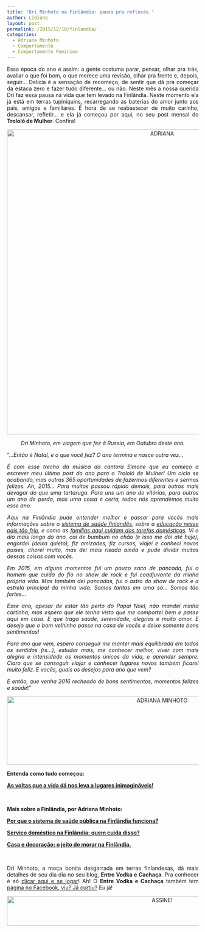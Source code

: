 ```yaml
---
title: 'Dri Minhoto na Finlândia: pausa pra reflexão.'
author: Lidiane
layout: post
permalink: /2015/12/18/finlandia/
categories:
  - Adriana Minhoto
  - Comportamento
  - Comportamento Feminino
---
```

<p align="justify">
  Essa época do ano é assim: a gente costuma parar, pensar, olhar pra trás, avaliar o que foi bom, o que merece uma revisão, olhar pra frente e, depois, seguir… Delícia é a sensação de recomeço, de sentir que dá pra começar da estaca zero e fazer tudo diferente… ou não. Neste mês a nossa querida Dri faz essa pausa na vida que tem levado na Finlândia. Neste momento ela já está em terras tupiniquins, recarregando as baterias do amor junto aos pais, amigos e familiares. É hora de se reabastecer de muito carinho, descansar, refletir… e ela já começou por aqui, no seu post mensal do <strong>Trololó de Mulher</strong>. Confira!
</p>

<p align="center">
  <a href="https://www.trololodemulher.com.br/2015/12/ADRIANA.jpg"><img class="alignnone size-full wp-image-11756" src="https://www.trololodemulher.com.br/2015/12/ADRIANA.jpg" alt="ADRIANA" width="800" height="800" /></a>
</p>

<p align="center">
  <em>Dri Minhoto, em viagem que fez à Russia, em Outubro deste ano.</em>
</p>

<p align="justify">
  “&#8230;<em>Então é Natal, e o que você fez? O ano termina e nasce outra vez&#8230;</em>
</p>

<p align="justify">
  <em>É com esse trecho da música da cantora Simone que eu começo a escrever meu último post do ano para o Trololó de Mulher! Um ciclo se acabando, mas outras 365 oportunidades de fazermos diferentes e sermos felizes. </em><em>Ah, 2015&#8230; Para muitos passou rápido demais, para outros mais devagar do que uma tartaruga. Para uns um ano de vitórias, para outros um ano de perda, mas uma coisa é certa, todos nós aprendemos muito esse ano.</em>
</p>

<p align="justify">
  <em>Aqui na Finlândia pude entender melhor e passar para vocês mais informações sobre o <a href="http://www.trololodemulher.com.br/2015/11/20/saude-publica-na-finlandia/" target="_blank" rel="noopener noreferrer">sistema de saúde finlandês</a>, sobre a <a href="http://www.trololodemulher.com.br/2014/11/14/educacao-na-finlandia/" target="_blank" rel="noopener noreferrer">educação nesse país tão frio</a>, e como as <a href="http://www.trololodemulher.com.br/2015/10/16/servico-domestico-na-finlandia/" target="_blank" rel="noopener noreferrer">famílias aqui cuidam das tarefas domésticas</a>. Vi o dia mais longo do ano, cai de bumbum no chão (e isso me dói até hoje), engordei (deixa quieto), fiz amizades, fiz cursos, viajei e conheci novos países, chorei muito, mas dei mais risada ainda e pude dividir muitas dessas coisas com vocês. </em>
</p>

<p align="justify">
  <em>Em 2015, em alguns momentos fui um pouco saco de pancada, fui o homem que cuida do fio no show de rock e fui coadjuvante da minha própria vida. Mas também dei pancadas, fui o astro do show de rock e a estrela principal da minha vida. Somos tantas em uma só&#8230; Somos tão fortes&#8230;</em>
</p>

<p align="justify">
  <em>Esse ano, apesar de estar tão perto do Papai Noel, não mandei minha cartinha, mas espero que ele tenha visto que me comportei bem e passe aqui em casa. E que traga saúde, serenidade, alegrias e muito amor. E desejo que o bom velhinho passe na casa de vocês e deixe somente bons sentimentos!</em>
</p>

<p align="justify">
  <em>Para ano que vem, espero conseguir me manter mais equilibrada em todos os sentidos (rs&#8230;), estudar mais, me conhecer melhor, viver com mais alegria e intensidade os momentos únicos da vida, e aprender sempre. Claro que se conseguir viajar e conhecer lugares novos também ficarei muito feliz. E vocês, quais os desejos para ano que vem?</em>
</p>

<p align="justify">
  <em>E então, que venha 2016 recheado de bons sentimentos, momentos felizes e saúde</em>!”
</p>

<p align="center">
  <a href="https://www.trololodemulher.com.br/2015/08/ADRIANA-MINHOTO.jpg"><img class="alignnone size-full wp-image-11365" src="https://www.trololodemulher.com.br/2015/08/ADRIANA-MINHOTO.jpg" alt="ADRIANA MINHOTO" width="800" height="180" /></a>
</p>

**Entenda como tudo começou:**

**<a href="http://www.trololodemulher.com.br/2014/09/08/vida-lugares/" target="_blank" rel="noopener noreferrer">As voltas que a vida dá nos leva a lugares inimagináveis!</a>**

&nbsp;

**Mais sobre a Finlândia, por Adriana Minhoto:**

**<a href="http://www.trololodemulher.com.br/2015/11/20/saude-publica-na-finlandia/" target="_blank" rel="noopener noreferrer">Por que o sistema de saúde pública na Finlândia funciona?</a>**

**<a href="http://www.trololodemulher.com.br/2015/10/16/servico-domestico-na-finlandia/" target="_blank" rel="noopener noreferrer">Serviço doméstico na Finlândia: quem cuida disso?</a>**

**<a href="http://www.trololodemulher.com.br/2015/09/18/morar-na-finlandia/" target="_blank" rel="noopener noreferrer">Casa e decoração: o jeito de morar na Finlândia.</a>**

&nbsp;

<p align="justify">
  Dri Minhoto, a moça bonita desgarrada em terras finlandesas, dá mais detalhes de seu dia dia no seu blog, <strong>Entre Vodka e Cachaça</strong>. Pra conhecer é só <a href="http://entrevodkaecachaca.blogspot.fi/" target="_blank" rel="noopener noreferrer">clicar aqui e se jogar</a>! Ah! O <strong>Entre Vodka e Cachaça</strong> também tem <a href="https://www.facebook.com/entrevodkaecachaca.blogspot.com.br?fref=ts" target="_blank" rel="noopener noreferrer">página no Facebook, viu? Já curtiu?</a> Eu já!
</p>

<p align="center">
  <a href="http://feedburner.google.com/fb/a/mailverify?uri=blogBichaFemea&loc=en_US" target="_blank" rel="noopener noreferrer"><img class="alignnone size-full wp-image-10439" src="https://www.trololodemulher.com.br/2014/09/ASSINE.png" alt="ASSINE!" width="800" height="78" /></a>
</p>